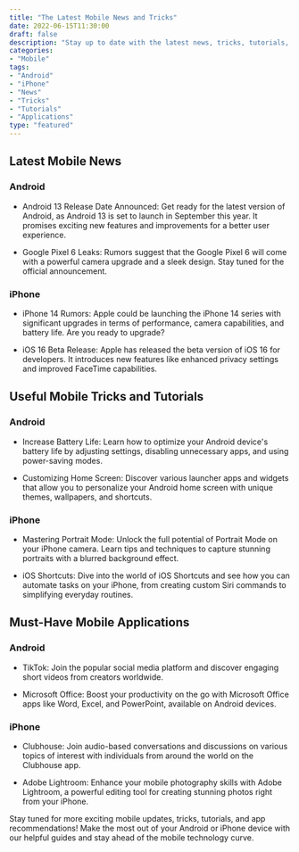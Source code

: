 ```yaml
---
title: "The Latest Mobile News and Tricks"
date: 2022-06-15T11:30:00
draft: false
description: "Stay up to date with the latest news, tricks, tutorials, and applications for both Android and iPhone!"
categories:
- "Mobile"
tags:
- "Android"
- "iPhone"
- "News"
- "Tricks"
- "Tutorials"
- "Applications"
type: "featured"
---
```


## Latest Mobile News

### Android

- Android 13 Release Date Announced: Get ready for the latest version of Android, as Android 13 is set to launch in September this year. It promises exciting new features and improvements for a better user experience.

- Google Pixel 6 Leaks: Rumors suggest that the Google Pixel 6 will come with a powerful camera upgrade and a sleek design. Stay tuned for the official announcement.

### iPhone

- iPhone 14 Rumors: Apple could be launching the iPhone 14 series with significant upgrades in terms of performance, camera capabilities, and battery life. Are you ready to upgrade?

- iOS 16 Beta Release: Apple has released the beta version of iOS 16 for developers. It introduces new features like enhanced privacy settings and improved FaceTime capabilities.

## Useful Mobile Tricks and Tutorials

### Android

- Increase Battery Life: Learn how to optimize your Android device's battery life by adjusting settings, disabling unnecessary apps, and using power-saving modes.

- Customizing Home Screen: Discover various launcher apps and widgets that allow you to personalize your Android home screen with unique themes, wallpapers, and shortcuts.

### iPhone

- Mastering Portrait Mode: Unlock the full potential of Portrait Mode on your iPhone camera. Learn tips and techniques to capture stunning portraits with a blurred background effect.

- iOS Shortcuts: Dive into the world of iOS Shortcuts and see how you can automate tasks on your iPhone, from creating custom Siri commands to simplifying everyday routines.

## Must-Have Mobile Applications

### Android

- TikTok: Join the popular social media platform and discover engaging short videos from creators worldwide.

- Microsoft Office: Boost your productivity on the go with Microsoft Office apps like Word, Excel, and PowerPoint, available on Android devices.

### iPhone

- Clubhouse: Join audio-based conversations and discussions on various topics of interest with individuals from around the world on the Clubhouse app.

- Adobe Lightroom: Enhance your mobile photography skills with Adobe Lightroom, a powerful editing tool for creating stunning photos right from your iPhone.

Stay tuned for more exciting mobile updates, tricks, tutorials, and app recommendations! Make the most out of your Android or iPhone device with our helpful guides and stay ahead of the mobile technology curve.
